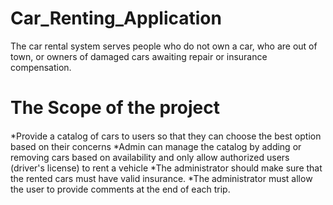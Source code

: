 # Car_Renting_Application
The car rental system serves people who do not own a car, who are out of town, or owners of damaged cars awaiting repair or insurance compensation.

# The Scope of the project 

####

*Provide a catalog of cars to users so that they can choose the best option based on their concerns
*Admin can manage the catalog by adding or removing cars based on availability and only allow authorized users (driver's license) to rent a vehicle
*The administrator should make sure that the rented cars must have valid insurance.
*The administrator must allow the user to provide comments at the end of each trip.
